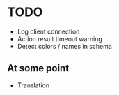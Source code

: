 # TODO

- Log client connection
- Action result timeout warning
- Detect colors / names in schema

## At some point

- Translation

